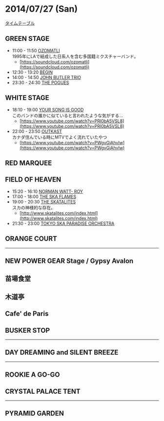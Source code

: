 # 2014/07/27 (San)

[タイムテーブル](http://www.fujirockfestival.com/artist/timetable/tt27.asp)

## GREEN STAGE

+ 11:00 - 11:50 [OZOMATLI](http://www.fujirockfestival.com/artist/artistdata.asp?id=233)  
    1995年にLAで結成した日系人を含む多国籍ミクスチャーバンド。
    + [https://soundcloud.com/ozomatli](https://soundcloud.com/ozomatli)
+ 12:30 - 13:20 [BEGIN](http://www.fujirockfestival.com/artist/artistdata.asp?id=160)  
+ 14:00 - 14:50 [JOHN BUTLER TRIO](http://www.fujirockfestival.com/artist/artistdata.asp?id=630)
+ 23:30 - 24:30 [THE POGUES](http://www.fujirockfestival.com/artist/artistdata.asp?id=576)

## WHITE STAGE

+ 18:10 - 19:00 [YOUR SONG IS GOOD](http://www.fujirockfestival.com/artist/artistdata.asp?id=580)  
	このバンドの誰かに似ていると言われたような気がする...
    + [https://www.youtube.com/watch?v=PRI0bA5VSL8](https://www.youtube.com/watch?v=PRI0bA5VSL8)
+ 22:00 - 23:50 [OUTKAST](http://www.fujirockfestival.com/artist/artistdata.asp?id=3936)  
    カナダ住んでいる時にMTVでよく流れていたやつ
    + [https://www.youtube.com/watch?v=PWgvGjAhvIw](https://www.youtube.com/watch?v=PWgvGjAhvIw)

## RED MARQUEE


## FIELD OF HEAVEN

+ 15:20 - 16:10 [NORMAN WATT- ROY](http://www.fujirockfestival.com/artist/artistdata.asp?id=3966)
+ 17:00 - 18:00 [THE SKA FLAMES](http://www.fujirockfestival.com/artist/artistdata.asp?id=3968)
+ 19:00 - 20:30 [THE SKATALITES](http://www.fujirockfestival.com/artist/artistdata.asp?id=297)  
    スカの神様的な存在。
    + [http://www.skatalites.com/index.html](http://www.skatalites.com/index.html)
+ 21:30 - 23:00 [TOKYO SKA PARADISE ORCHESTRA](http://www.fujirockfestival.com/artist/artistdata.asp?id=508)

## ORANGE COURT


---

## NEW POWER GEAR Stage / Gypsy Avalon


## 苗場食堂


## 木道亭


## Cafe' de Paris


## BUSKER STOP


---

## DAY DREAMING and SILENT BREEZE


---

## ROOKIE A GO-GO


## CRYSTAL PALACE TENT




---

## PYRAMID GARDEN

